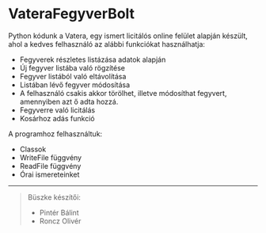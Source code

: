 # VateraFegyverBolt
Python kódunk a Vatera, egy ismert licitálós online felület alapján készült, ahol a kedves felhasználó az alábbi funkciókat használhatja:
- Fegyverek részletes listázása adatok alapján
- Új fegyver listába való rögzítése
- Fegyver listából való eltávolítása
- Listában lévő fegyver módosítása
- A felhasználó csakis akkor törölhet, illetve módosíthat fegyvert, amennyiben azt ő adta hozzá.
- Fegyverre való licitálás
- Kosárhoz adás funkció

A programhoz felhasználtuk:
- Classok
- WriteFile függvény
- ReadFile függvény
- Órai ismereteinket
_____________________
>Büszke készítői:
>- Pintér Bálint
>- Roncz Olivér
